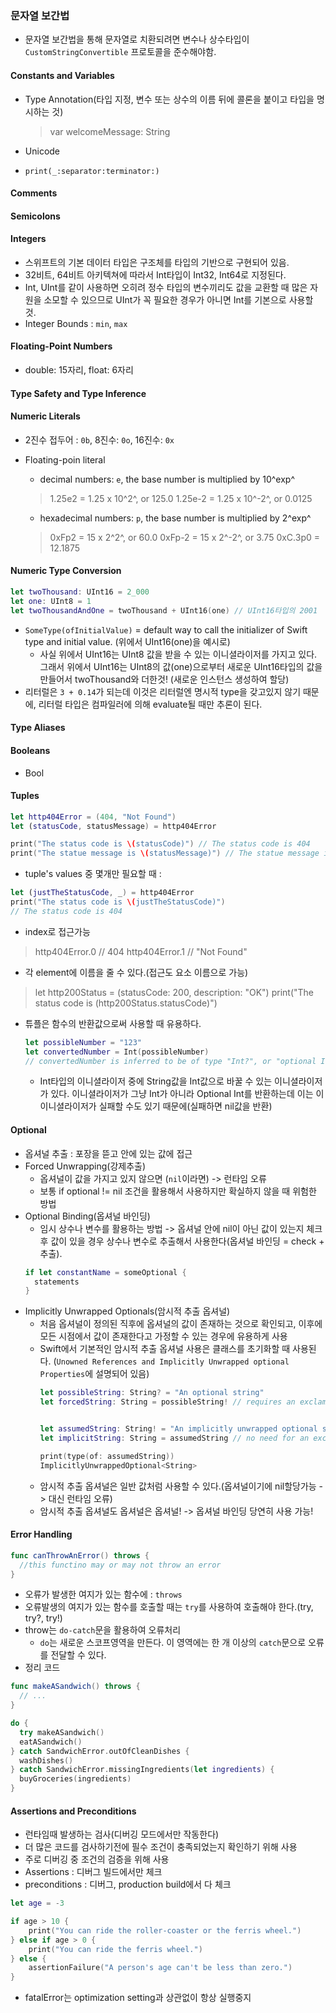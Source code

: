 ### 문자열 보간법
* 문자열 보간법을 통해 문자열로 치환되려면 변수나 상수타입이 `CustomStringConvertible` 프로토콜을 준수해야함.


#### Constants and Variables
  - Type Annotation(타입 지정, 변수 또는 상수의 이름 뒤에 콜론을 붙이고 타입을 명시하는 것)
    > var welcomeMessage: String  

  - Unicode
  - `print(_:separator:terminator:)`

#### Comments

#### Semicolons

#### Integers
  - 스위프트의 기본 데이터 타입은 구조체를 타입의 기반으로 구현되어 있음.
  - 32비트, 64비트 아키텍쳐에 따라서 Int타입이 Int32, Int64로 지정된다.
  - Int, UInt를 같이 사용하면 오히려 정수 타입의 변수끼리도 값을 교환할 때 많은 자원을 소모할 수 있으므로 UInt가 꼭 필요한 경우가 아니면 Int를 기본으로 사용할 것.
  - Integer Bounds : `min`, `max`

#### Floating-Point Numbers
  - double: 15자리, float: 6자리

#### Type Safety and Type Inference

#### Numeric Literals
  - 2진수 접두어 : `0b`, 8진수: `0o`, 16진수: `0x`
  - Floating-poin literal
      - decimal numbers: `e`, the base number is multiplied by 10^exp^
      > 1.25e2 = 1.25 x 10^2^, or 125.0
      > 1.25e-2 = 1.25 x 10^-2^, or 0.0125

      - hexadecimal numbers: `p`, the base number is multiplied by 2^exp^
      > 0xFp2 = 15 x 2^2^, or 60.0
      > 0xFp-2 = 15 x 2^-2^, or 3.75
      > 0xC.3p0 = 12.1875

#### Numeric Type Conversion
```swift
let twoThousand: UInt16 = 2_000
let one: UInt8 = 1
let twoThousandAndOne = twoThousand + UInt16(one) // UInt16타입의 2001
```
* `SomeType(ofInitialValue)` = default way to call the initializer of Swift type and initial value. (위에서 UInt16(one)을 예시로)
    - 사실 위에서 UInt16는 UInt8 값을 받을 수 있는 이니셜라이저를 가지고 있다. 그래서 위에서 UInt16는 UInt8의 값(one)으로부터 새로운 UInt16타입의 값을 만들어서 twoThousand와 더한것! (새로운 인스턴스 생성하여 할당)
* 리터럴은 `3 + 0.14`가 되는데 이것은 리터럴엔 명시적 type을 갖고있지 않기 때문에, 리터럴 타입은 컴파일러에 의해 evaluate될 때만 추론이 된다.


#### Type Aliases

#### Booleans
* Bool

#### Tuples
```swift
let http404Error = (404, "Not Found")
let (statusCode, statusMessage) = http404Error

print("The status code is \(statusCode)") // The status code is 404
print("The statue message is \(statusMessage)") // The statue message is Not Found
```
* tuple's values 중 몇개만 필요할 때 :
```swift
let (justTheStatusCode, _) = http404Error
print("The status code is \(justTheStatusCode)")
// The status code is 404
```
* index로 접근가능
> http404Error.0 // 404
> http404Error.1 // "Not Found"

* 각 element에 이름을 줄 수 있다.(접근도 요소 이름으로 가능)
> let http200Status = (statusCode: 200, description: "OK")
> print("The status code is \(http200Status.statusCode)")

* 튜플은 함수의 반환값으로써 사용할 때 유용하다.
    ```swift
    let possibleNumber = "123"
    let convertedNumber = Int(possibleNumber)
    // convertedNumber is inferred to be of type "Int?", or "optional Int"
    ```
    - Int타입의 이니셜라이저 중에 String값을 Int값으로 바꿀 수 있는 이니셜라이저가 있다. 이니셜라이저가 그냥 Int가 아니라 Optional Int를 반환하는데 이는 이 이니셜라이저가 실패할 수도 있기 때문에(실패하면 nil값을 반환)  

#### Optional
* 옵셔널 추출 : 포장을 뜯고 안에 있는 값에 접근
* Forced Unwrapping(강제추출)
    - 옵셔널이 값을 가지고 있지 않으면 (`nil`이라면) -> 런타임 오류
    - 보통 if optional != nil 조건을 활용해서 사용하지만 확실하지 않을 때 위험한 방법
* Optional Binding(옵셔널 바인딩)
    - 임시 상수나 변수를 활용하는 방법 -> 옵셔널 안에 nil이 아닌 값이 있는지 체크 후 값이 있을 경우 상수나 변수로 추출해서 사용한다(옵셔널 바인딩 = check + 추출).
    ```swift
    if let constantName = someOptional {
      statements
    }
    ```
* Implicitly Unwrapped Optionals(암시적 추출 옵셔널)
    - 처음 옵셔널이 정의된 직후에 옵셔널의 값이 존재하는 것으로 확인되고, 이후에 모든 시점에서 값이 존재한다고 가정할 수 있는 경우에 유용하게 사용
    - Swift에서 기본적인 암시적 추출 옵셔널 사용은 클래스를 초기화할 때 사용된다. (`Unowned References and Implicitly Unwrapped optional Properties`에 설명되어 있음)
      ```swift
      let possibleString: String? = "An optional string"
      let forcedString: String = possibleString! // requires an exclamation mark


      let assumedString: String! = "An implicitly unwrapped optional string"
      let implicitString: String = assumedString // no need for an exclamation mark

      print(type(of: assumedString))
      ImplicitlyUnwrappedOptional<String>
      ```
    - 암시적 추출 옵셔널은 일반 값처럼 사용할 수 있다.(옵셔널이기에 nil할당가능 -> 대신 런타임 오류)
    - 암시적 추출 옵셔널도 옵셔널은 옵셔널! -> 옵셔널 바인딩 당연히 사용 가능!

#### Error Handling
```swift
func canThrowAnError() throws {
  //this functino may or may not throw an error
}
```
* 오류가 발생한 여지가 있는 함수에 : `throws`
* 오류발생의 여지가 있는 함수를 호출할 때는 `try`를 사용하여 호출해야 한다.(try, try?, try!)
* throw는 `do-catch`문을 활용하여 오류처리
    * `do`는 새로운 스코프영역을 만든다. 이 영역에는 한 개 이상의 `catch`문으로 오류를 전달할 수 있다.
* 정리 코드
```swift
func makeASandwich() throws {
  // ...
}

do {
  try makeASandwich()
  eatASandwich()
} catch SandwichError.outOfCleanDishes {
  washDishes()
} catch SandwichError.missingIngredients(let ingredients) {
  buyGroceries(ingredients)
}

```

#### Assertions and Preconditions
  - 런타임때 발생하는 검사(디버깅 모드에서만 작동한다)
  - 더 많은 코드를 검사하기전에 필수 조건이 충족되었는지 확인하기 위해 사용
  - 주로 디버깅 중 조건의 검증을 위해 사용
  - Assertions : 디버그 빌드에서만 체크
  - preconditions : 디버그, production build에서 다 체크
  ```swift
  let age = -3

  if age > 10 {
      print("You can ride the roller-coaster or the ferris wheel.")
  } else if age > 0 {
      print("You can ride the ferris wheel.")
  } else {
      assertionFailure("A person's age can't be less than zero.")
  }
  ```
  - fatalError는 optimization setting과 상관없이 항상 실행중지
